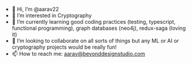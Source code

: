 - 👋 Hi, I’m @aarav22
- 👀 I’m interested in Cryptography
- 🌱 I’m currently learning good coding practices (testing, typescript, functional programming), graph databases (neo4j), redux-saga (loving it)
- 💞️ I’m looking to collaborate on all sorts of things but any ML or AI or cryptography projects would be really fun!
- 📫 How to reach me: aarav@beyonddesignstudio.com

<!---
aarav22/aarav22 is a ✨ special ✨ repository because its `README.md` (this file) appears on your GitHub profile.
You can click the Preview link to take a look at your changes.
--->
